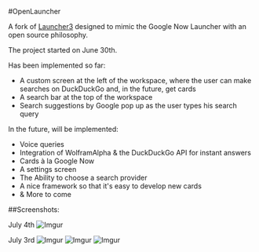 #OpenLauncher

A fork of [Launcher3](https://github.com/geecko86/Launcher3) designed to mimic the Google Now Launcher with an open source philosophy.

The project started on June 30th.

Has been implemented so far:
* A custom screen at the left of the workspace, where the user can make searches on DuckDuckGo and, in the future, get cards
* A search bar at the top of the workspace
* Search suggestions by Google pop up as the user types his search query

In the future, will be implemented:

* Voice queries
* Integration of WolframAlpha & the DuckDuckGo API for instant answers
* Cards à la Google Now
* A settings screen
* The Ability to choose a search provider
* A nice framework so that it's easy to develop new cards
* & More to come


##Screenshots:

July 4th
![Imgur](https://i.imgur.com/2PkGJ0G.jpg)

July 3rd
![Imgur](https://i.imgur.com/z3PgiOh.jpg)
![Imgur](https://i.imgur.com/5XBw0bQ.png)
![Imgur](https://i.imgur.com/tNspywa.png)

